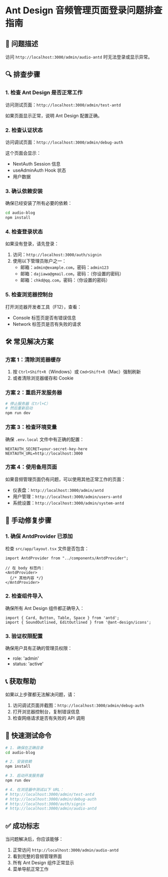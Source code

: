 # Ant Design 音频管理页面登录问题排查指南

## 🚨 问题描述
访问 `http://localhost:3000/admin/audio-antd` 时无法登录或显示异常。

## 🔍 排查步骤

### 1. 检查 Ant Design 是否正常工作
访问测试页面：`http://localhost:3000/admin/test-antd`

如果页面显示正常，说明 Ant Design 配置正确。

### 2. 检查认证状态
访问调试页面：`http://localhost:3000/admin/debug-auth`

这个页面会显示：
- NextAuth Session 信息
- useAdminAuth Hook 状态
- 用户数据

### 3. 确认依赖安装
确保已经安装了所有必要的依赖：

```bash
cd audio-blog
npm install
```

### 4. 检查登录状态
如果没有登录，请先登录：

1. 访问：`http://localhost:3000/auth/signin`
2. 使用以下管理员账户之一：
   - 邮箱：`admin@example.com`，密码：`admin123`
   - 邮箱：`dajiawa@gmail.com`，密码：（你设置的密码）
   - 邮箱：`chkd@qq.com`，密码：（你设置的密码）

### 5. 检查浏览器控制台
打开浏览器开发者工具（F12），查看：
- Console 标签页是否有错误信息
- Network 标签页是否有失败的请求

## 🛠️ 常见解决方案

### 方案 1：清除浏览器缓存
1. 按 `Ctrl+Shift+R`（Windows）或 `Cmd+Shift+R`（Mac）强制刷新
2. 或者清除浏览器缓存和 Cookie

### 方案 2：重启开发服务器
```bash
# 停止服务器（Ctrl+C）
# 然后重新启动
npm run dev
```

### 方案 3：检查环境变量
确保 `.env.local` 文件中有正确的配置：
```
NEXTAUTH_SECRET=your-secret-key-here
NEXTAUTH_URL=http://localhost:3000
```

### 方案 4：使用备用页面
如果音频管理页面仍有问题，可以使用其他正常工作的页面：
- 仪表盘：`http://localhost:3000/admin/antd`
- 用户管理：`http://localhost:3000/admin/users-antd`
- 系统设置：`http://localhost:3000/admin/system-antd`

## 🔧 手动修复步骤

### 1. 确保 AntdProvider 已添加
检查 `src/app/layout.tsx` 文件是否包含：
```tsx
import AntdProvider from "../components/AntdProvider";

// 在 body 标签内：
<AntdProvider>
  {/* 其他内容 */}
</AntdProvider>
```

### 2. 检查组件导入
确保所有 Ant Design 组件都正确导入：
```tsx
import { Card, Button, Table, Space } from 'antd';
import { SoundOutlined, EditOutlined } from '@ant-design/icons';
```

### 3. 验证权限配置
确保用户具有正确的管理员权限：
- role: 'admin'
- status: 'active'

## 📞 获取帮助

如果以上步骤都无法解决问题，请：

1. 访问调试页面并截图：`http://localhost:3000/admin/debug-auth`
2. 打开浏览器控制台，复制错误信息
3. 检查网络请求是否有失败的 API 调用

## 🎯 快速测试命令

```bash
# 1. 确保在正确目录
cd audio-blog

# 2. 安装依赖
npm install

# 3. 启动开发服务器
npm run dev

# 4. 在浏览器中测试以下 URL：
# http://localhost:3000/admin/test-antd
# http://localhost:3000/admin/debug-auth
# http://localhost:3000/auth/signin
# http://localhost:3000/admin/audio-antd
```

## ✅ 成功标志

当问题解决后，你应该能够：
1. 正常访问 `http://localhost:3000/admin/audio-antd`
2. 看到完整的音频管理界面
3. 所有 Ant Design 组件正常显示
4. 菜单导航正常工作